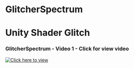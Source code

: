 # GlitcherSpectrum
Unity Shader Glitch
=================
### GlitcherSpectrum - Video 1 - Click for view video
[![Click here to view](http://i.imgur.com/rgjewFW.png?1)](https://www.youtube.com/watch?v=5F1qsYyjvpk&feature=youtu.be)
